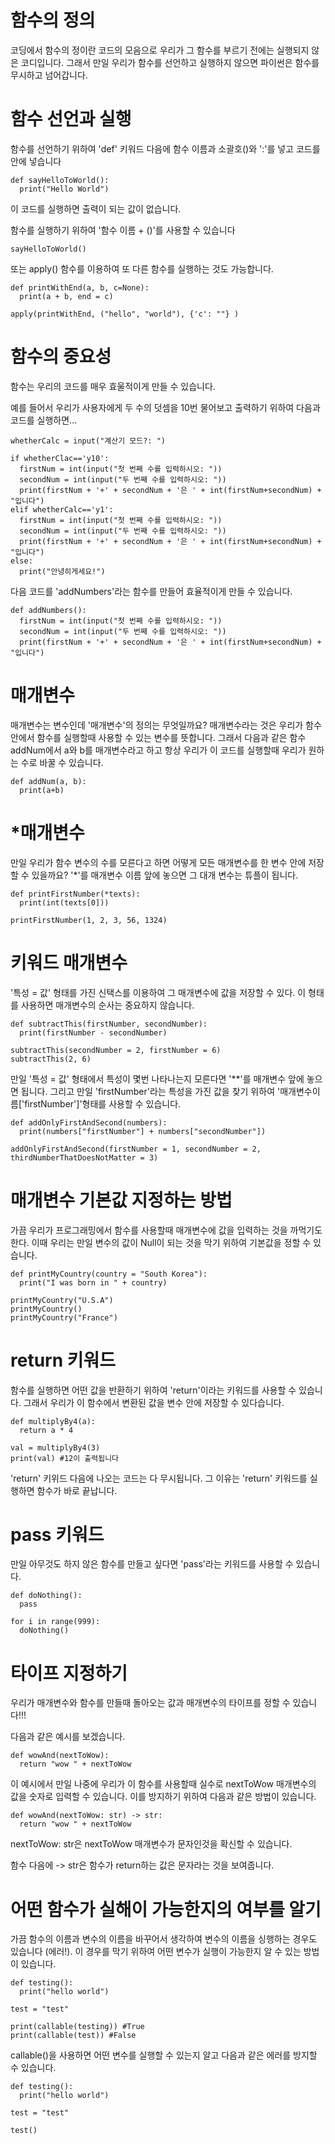 # 함수의 정의
코딩에서 함수의 정이란 코드의 모음으로 우리가 그 함수를 부르기 전에는 실행되지 않은 코디입니다. 그래서 만일 우리가 함수를 선언하고 실행하지 않으면 파이썬은 함수를 무시하고 넘어갑니다.

# 함수 선언과 실행
함수를 선언하기 위하여 'def' 키워드 다음에 함수 이름과 소괄호()와 ':'를 넣고 코드를 안에 넣습니다

```
def sayHelloToWorld():
  print("Hello World")
```

이 코드를 실행하면 출력이 되는 값이 없습니다.

함수를 실행하기 위하여 '함수 이름 + ()'를 사용할 수 있습니다

```
sayHelloToWorld()
```

또는 apply() 함수를 이용하여 또 다른 함수를 실행하는 것도 가능합니다.

```
def printWithEnd(a, b, c=None):
  print(a + b, end = c)

apply(printWithEnd, ("hello", "world"), {'c': ""} )
```

# 함수의 중요성
함수는 우리의 코드를 매우 효울적이게 만들 수 있습니다.

예를 들어서 우리가 사용자에게 두 수의 덧셈을 10번 물어보고 출력하기 위하여 다음과 코드를 실행하면...

```
whetherCalc = input("계산기 모드?: ")

if whetherClac=='y10':
  firstNum = int(input("첫 번째 수를 입력하시오: "))
  secondNum = int(input("두 번째 수를 입력하시오: "))
  print(firstNum + '+' + secondNum + '은 ' + int(firstNum+secondNum) + "입니다")
elif whetherCalc=='y1':
  firstNum = int(input("첫 번째 수를 입력하시오: "))
  secondNum = int(input("두 번째 수를 입력하시오: "))
  print(firstNum + '+' + secondNum + '은 ' + int(firstNum+secondNum) + "입니다")
else:
  print("안녕히게세요!")
```

다음 코드를 'addNumbers'라는 함수를 만들어 효율적이게 만들 수 있습니다.

```
def addNumbers():
  firstNum = int(input("첫 번째 수를 입력하시오: "))
  secondNum = int(input("두 번째 수를 입력하시오: "))
  print(firstNum + '+' + secondNum + '은 ' + int(firstNum+secondNum) + "입니다")
```

# 매개변수
매개변수는 변수인데 '매개변수'의 정의는 무엇일까요? 매개변수라는 것은 우리가 함수 안에서 함수를 실행할때 사용할 수 있는 변수를 뜻합니다. 그래서 다음과 같은 함수 addNum에서 a와 b를 매개변수라고 하고 항상 우리가 이 코드를 실행할때 우리가 원하는 수로 바꿀 수 있습니다.

```
def addNum(a, b):
  print(a+b)
```

# *매개변수
만일 우리가 함수 변수의 수를 모른다고 하면 어떻게 모든 매개변수를 한 변수 안에 저장할 수 있을까요? '*'를 매개변수 이름 앞에 놓으면 그 대개 변수는 튜플이 됩니다.

```
def printFirstNumber(*texts):
  print(int(texts[0]))

printFirstNumber(1, 2, 3, 56, 1324)
```

# 키워드 매개변수
'특성 = 값' 형태를 가진 신택스를 이용하여 그 매개변수에 값을 저장할 수 있다. 이 형태를 사용하면 매개변수의 순사는 중요하지 않습니다.

```
def subtractThis(firstNumber, secondNumber):
  print(firstNumber - secondNumber)

subtractThis(secondNumber = 2, firstNumber = 6)
subtractThis(2, 6)
```

만일 '특성 = 값' 형태에서 특성이 몇번 나타나는지 모른다면 '**'를 매개변수 앞에 놓으면 됩니다. 그리고 만일 'firstNumber'라는 특성을 가진 값을 찾기 위하여 '매개변수이름['firstNumber']'형태를 사용할 수 있습니다.

```
def addOnlyFirstAndSecond(numbers):
  print(numbers["firstNumber"] + numbers["secondNumber"])

addOnlyFirstAndSecond(firstNumber = 1, secondNumber = 2, thirdNumberThatDoesNotMatter = 3)
```

# 매개변수 기본값 지정하는 방법
가끔 우리가 프로그래밍에서 함수를 사용할때 매개변수에 값을 입력하는 것을 까먹기도 한다. 이때 우리는 만일 변수의 값이 Null이 되는 것을 막기 위하여 기본값을 정할 수 있습니다.

```
def printMyCountry(country = "South Korea"):
  print("I was born in " + country)

printMyCountry("U.S.A")
printMyCountry()
printMyCountry("France")
```

# return 키워드
함수를 실행하면 어떤 값을 반환하기 위하여 'return'이라는 키워드를 사용할 수 있습니다. 그래서 우리가 이 함수에서 변환된 값을 변수 안에 저장할 수 있다습니다.

```
def multiplyBy4(a):
  return a * 4

val = multiplyBy4(3)
print(val) #12이 출력됩니다
```

'return' 키위드 다음에 나오는 코드는 다 무시됩니다. 그 이유는 'return' 키워드를 실행하면 함수가 바로 끝납니다.

# pass 키워드
만일 아무것도 하지 않은 함수를 만들고 싶다면 'pass'라는 키워드를 사용할 수 있습니다.

```
def doNothing():
  pass

for i in range(999):
  doNothing()
```

# 타이프 지정하기
우리가 매개변수와 함수를 만들때 돌아오는 값과 매개변수의 타이프를 정할 수 있습니다!!!

다음과 같은 예시를 보겠습니다.

```
def wowAnd(nextToWow):
  return "wow " + nextToWow
```

이 예시에서 만일 나중에 우리가 이 함수를 사용할때 실수로 nextToWow 매개변수의 값을 숫자로 입력할 수 있습니다. 이를 방지하기 위하여 다음과 같은 방법이 있습니다.

```
def wowAnd(nextToWow: str) -> str:
  return "wow " + nextToWow
```

nextToWow: str은 nextToWow 매개변수가 문자인것을 확신할 수 있습니다.

함수 다음에 -> str은 함수가 return하는 값은 문자라는 것을 보여줍니다.

# 어떤 함수가 실해이 가능한지의 여부를 알기
가끔 함수의 이름과 변수의 이름을 바꾸어서 생각하여 변수의 이름을 싱행하는 경우도 있습니다 (에러!). 이 경우를 막기 위하여 어떤 변수가 실행이 가능한지 알 수 있는 방법이 있습니다.

```
def testing():
  print("hello world")

test = "test"

print(callable(testing)) #True
print(callable(test)) #False
```

callable()을 사용하면 어떤 변수를 실행할 수 있는지 알고 다음과 같은 에러를 방지할 수 있습니다.

```
def testing():
  print("hello world")

test = "test"

test()
```

